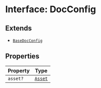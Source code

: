 # Interface: DocConfig

## Extends

- [`BaseDocConfig`](../../../DesignConfig.types/interfaces/base-doc-config.md)

## Properties

| Property | Type |
| ------ | ------ |
| `asset?` | [`Asset`](../../../Asset.types/type-aliases/asset.md) |

